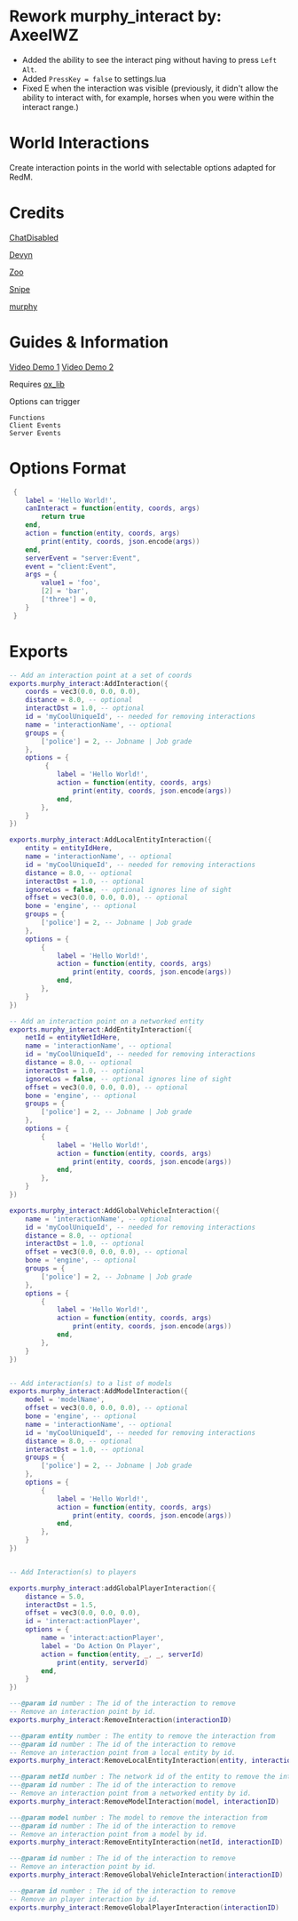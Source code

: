 # Rework murphy_interact by: AxeelWZ
- Added the ability to see the interact ping without having to press ```Left Alt```.
- Added ```PressKey = false``` to settings.lua
- Fixed E when the interaction was visible (previously, it didn't allow the ability to interact with, for example, horses when you were within the interact range.)

# World Interactions
Create interaction points in the world with selectable options adapted for RedM.

# Credits
[ChatDisabled](https://github.com/Chatdisabled)

[Devyn](https://github.com/darktrovx)

[Zoo](https://github.com/FjamZoo)

[Snipe](https://github.com/pushkart2)

[murphy]([https://github.com/pushkart2](https://github.com/levraimurphy))

# Guides & Information

[Video Demo 1](https://youtu.be/dQ7Pdq1pdHQ)
[Video Demo 2](https://youtu.be/9ZLK0kl2k94)

Requires [ox_lib](https://github.com/overextended/ox_lib)

Options can trigger
```
Functions
Client Events
Server Events
```

# Options Format

```lua
 {
    label = 'Hello World!',
    canInteract = function(entity, coords, args)
        return true
    end,
    action = function(entity, coords, args)
        print(entity, coords, json.encode(args))
    end,
    serverEvent = "server:Event",
    event = "client:Event",
    args = {
        value1 = 'foo',
        [2] = 'bar',
        ['three'] = 0,
    }
 }

```

# Exports
```lua
-- Add an interaction point at a set of coords
exports.murphy_interact:AddInteraction({
    coords = vec3(0.0, 0.0, 0.0),
    distance = 8.0, -- optional
    interactDst = 1.0, -- optional
    id = 'myCoolUniqueId', -- needed for removing interactions
    name = 'interactionName', -- optional
    groups = {
        ['police'] = 2, -- Jobname | Job grade
    },
    options = {
         {
            label = 'Hello World!',
            action = function(entity, coords, args)
                print(entity, coords, json.encode(args))
            end,
        },
    }
})

exports.murphy_interact:AddLocalEntityInteraction({
    entity = entityIdHere,
    name = 'interactionName', -- optional
    id = 'myCoolUniqueId', -- needed for removing interactions
    distance = 8.0, -- optional
    interactDst = 1.0, -- optional
    ignoreLos = false, -- optional ignores line of sight
    offset = vec3(0.0, 0.0, 0.0), -- optional
    bone = 'engine', -- optional
    groups = {
        ['police'] = 2, -- Jobname | Job grade
    },
    options = {
        {
            label = 'Hello World!',
            action = function(entity, coords, args)
                print(entity, coords, json.encode(args))
            end,
        },
    }
})

-- Add an interaction point on a networked entity
exports.murphy_interact:AddEntityInteraction({
    netId = entityNetIdHere,
    name = 'interactionName', -- optional
    id = 'myCoolUniqueId', -- needed for removing interactions
    distance = 8.0, -- optional
    interactDst = 1.0, -- optional
    ignoreLos = false, -- optional ignores line of sight
    offset = vec3(0.0, 0.0, 0.0), -- optional
    bone = 'engine', -- optional
    groups = {
        ['police'] = 2, -- Jobname | Job grade
    },
    options = {
        {
            label = 'Hello World!',
            action = function(entity, coords, args)
                print(entity, coords, json.encode(args))
            end,
        },
    }
})

exports.murphy_interact:AddGlobalVehicleInteraction({
    name = 'interactionName', -- optional
    id = 'myCoolUniqueId', -- needed for removing interactions
    distance = 8.0, -- optional
    interactDst = 1.0, -- optional
    offset = vec3(0.0, 0.0, 0.0), -- optional
    bone = 'engine', -- optional
    groups = {
        ['police'] = 2, -- Jobname | Job grade
    },
    options = {
        {
            label = 'Hello World!',
            action = function(entity, coords, args)
                print(entity, coords, json.encode(args))
            end,
        },
    }
})


-- Add interaction(s) to a list of models
exports.murphy_interact:AddModelInteraction({
    model = 'modelName',
    offset = vec3(0.0, 0.0, 0.0), -- optional
    bone = 'engine', -- optional
    name = 'interactionName', -- optional
    id = 'myCoolUniqueId', -- needed for removing interactions
    distance = 8.0, -- optional
    interactDst = 1.0, -- optional
    groups = {
        ['police'] = 2, -- Jobname | Job grade
    },
    options = {
        {
            label = 'Hello World!',
            action = function(entity, coords, args)
                print(entity, coords, json.encode(args))
            end,
        },
    }
})


-- Add Interaction(s) to players

exports.murphy_interact:addGlobalPlayerInteraction({
    distance = 5.0,
    interactDst = 1.5,
    offset = vec3(0.0, 0.0, 0.0),
    id = 'interact:actionPlayer',
    options = {
        name = 'interact:actionPlayer',
        label = 'Do Action On Player',
        action = function(entity, _, _, serverId)
            print(entity, serverId)
        end,
    }
})

---@param id number : The id of the interaction to remove
-- Remove an interaction point by id.
exports.murphy_interact:RemoveInteraction(interactionID)

---@param entity number : The entity to remove the interaction from
---@param id number : The id of the interaction to remove
-- Remove an interaction point from a local entity by id.
exports.murphy_interact:RemoveLocalEntityInteraction(entity, interactionID)

---@param netId number : The network id of the entity to remove the interaction from
---@param id number : The id of the interaction to remove
-- Remove an interaction point from a networked entity by id.
exports.murphy_interact:RemoveModelInteraction(model, interactionID)

---@param model number : The model to remove the interaction from
---@param id number : The id of the interaction to remove
-- Remove an interaction point from a model by id.
exports.murphy_interact:RemoveEntityInteraction(netId, interactionID)

---@param id number : The id of the interaction to remove
-- Remove an interaction point by id.
exports.murphy_interact:RemoveGlobalVehicleInteraction(interactionID)

---@param id number : The id of the interaction to remove
-- Remove an player interaction by id.
exports.murphy_interact:RemoveGlobalPlayerInteraction(interactionID)
```
